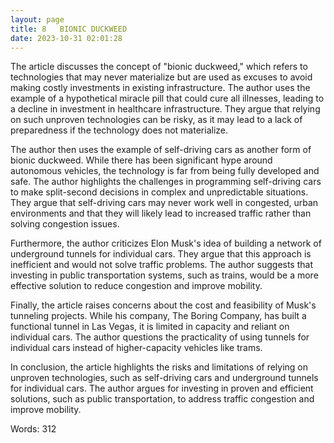 ```yaml
---
layout: page
title: 8   BIONIC DUCKWEED 
date: 2023-10-31 02:01:28
---
```

The article discusses the concept of "bionic duckweed," which refers to technologies that may never materialize but are used as excuses to avoid making costly investments in existing infrastructure. The author uses the example of a hypothetical miracle pill that could cure all illnesses, leading to a decline in investment in healthcare infrastructure. They argue that relying on such unproven technologies can be risky, as it may lead to a lack of preparedness if the technology does not materialize.

The author then uses the example of self-driving cars as another form of bionic duckweed. While there has been significant hype around autonomous vehicles, the technology is far from being fully developed and safe. The author highlights the challenges in programming self-driving cars to make split-second decisions in complex and unpredictable situations. They argue that self-driving cars may never work well in congested, urban environments and that they will likely lead to increased traffic rather than solving congestion issues.

Furthermore, the author criticizes Elon Musk's idea of building a network of underground tunnels for individual cars. They argue that this approach is inefficient and would not solve traffic problems. The author suggests that investing in public transportation systems, such as trains, would be a more effective solution to reduce congestion and improve mobility.

Finally, the article raises concerns about the cost and feasibility of Musk's tunneling projects. While his company, The Boring Company, has built a functional tunnel in Las Vegas, it is limited in capacity and reliant on individual cars. The author questions the practicality of using tunnels for individual cars instead of higher-capacity vehicles like trams.

In conclusion, the article highlights the risks and limitations of relying on unproven technologies, such as self-driving cars and underground tunnels for individual cars. The author argues for investing in proven and efficient solutions, such as public transportation, to address traffic congestion and improve mobility.

Words: 312